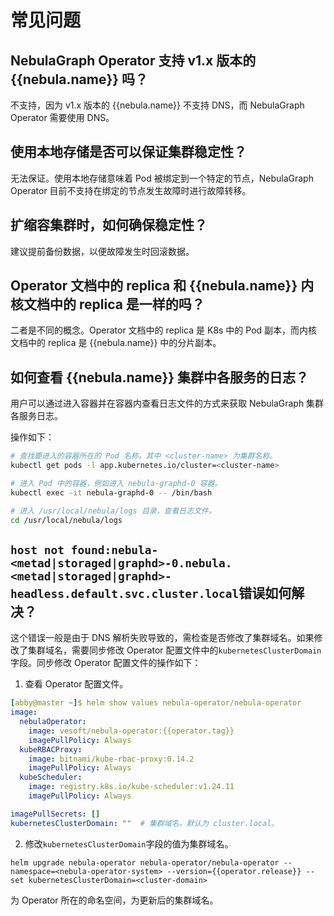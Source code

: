 # 常见问题

## NebulaGraph Operator 支持 v1.x 版本的 {{nebula.name}} 吗？

不支持，因为 v1.x 版本的 {{nebula.name}} 不支持 DNS，而 NebulaGraph Operator 需要使用 DNS。

## 使用本地存储是否可以保证集群稳定性？

无法保证。使用本地存储意味着 Pod 被绑定到一个特定的节点，NebulaGraph Operator 目前不支持在绑定的节点发生故障时进行故障转移。

## 扩缩容集群时，如何确保稳定性？

建议提前备份数据，以便故障发生时回滚数据。

## Operator 文档中的 replica 和 {{nebula.name}} 内核文档中的 replica 是一样的吗？

二者是不同的概念。Operator 文档中的 replica 是 K8s 中的 Pod 副本，而内核文档中的 replica 是 {{nebula.name}} 中的分片副本。


## 如何查看 {{nebula.name}} 集群中各服务的日志？

用户可以通过进入容器并在容器内查看日志文件的方式来获取 NebulaGraph 集群各服务日志。

操作如下：

```bash
# 查找要进入的容器所在的 Pod 名称。其中 <cluster-name> 为集群名称。
kubectl get pods -l app.kubernetes.io/cluster=<cluster-name>

# 进入 Pod 中的容器，例如进入 nebula-graphd-0 容器。
kubectl exec -it nebula-graphd-0 -- /bin/bash

# 进入 /usr/local/nebula/logs 目录，查看日志文件。
cd /usr/local/nebula/logs
```

## `host not found:nebula-<metad|storaged|graphd>-0.nebula.<metad|storaged|graphd>-headless.default.svc.cluster.local`错误如何解决？

这个错误一般是由于 DNS 解析失败导致的，需检查是否修改了集群域名。如果修改了集群域名，需要同步修改 Operator 配置文件中的`kubernetesClusterDomain`字段。同步修改 Operator 配置文件的操作如下：

1. 查看 Operator 配置文件。

  ```yaml 
  [abby@master ~]$ helm show values nebula-operator/nebula-operator   
  image:
    nebulaOperator:
      image: vesoft/nebula-operator:{{operator.tag}}
      imagePullPolicy: Always
    kubeRBACProxy:
      image: bitnami/kube-rbac-proxy:0.14.2
      imagePullPolicy: Always
    kubeScheduler:
      image: registry.k8s.io/kube-scheduler:v1.24.11
      imagePullPolicy: Always

  imagePullSecrets: []
  kubernetesClusterDomain: ""  # 集群域名，默认为 cluster.local。
  ```

2. 修改`kubernetesClusterDomain`字段的值为集群域名。

  ```
  helm upgrade nebula-operator nebula-operator/nebula-operator --namespace=<nebula-operator-system> --version={{operator.release}} --set kubernetesClusterDomain=<cluster-domain>
  ```
  <nebula-operator-system>为 Operator 所在的命名空间，<cluster-domain>为更新后的集群域名。